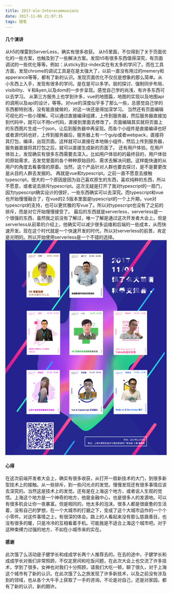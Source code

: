 ```yaml
---
title: 2017-ele-Interecommunions
date: 2017-11-06 21:07:35
tags: 随笔
---
```

#### 几个演讲
从h5的埋雷到ServerLess，确实有很多收获。
从h5里面，不仅得到了关于页面优化的一些方案，也触及到了一些解决方案。发现h5有很多东西值得深究，有页面调试的一些优化等等。例如：从sticky到z-index实在有太多的学问了。而在工具方面，发现chrome的调试工具是在是太强大了，以前一直没有用过的memery和apperance等等，都有了新的认识。发现页面优化不仅仅是想象的那么简单。从小东西上入手，发现有很多的学问。是在是可以多学。层的探讨、强制同步布局、visibility、￥和&yen,以及dom的一步步呈现。感觉自己学的尚浅，有许多东西可以去学习。
从第三方服务上也学到许多，vue的地图篇，地图的实现以及地图api的调用以及api的设计，等等。对vue的深度似乎多了那么一些，总感觉自己学的东西都特别浅，没有能直接做的，对这一块还是得加深学习。
当然还有页面编辑可视化的一些小理解。可以通过直接编译组建，上传到服务器，然后服务器直接加到代码中，就可以不用cv代码，直接到里面去修改了。页面编辑其实就将页面上的东西图片生成一个json，让后到服务器中再呈现。而各个小组件是直接编译也好或者源代码也好，上传到服务器后，服务器上有一个gulp或者webpack，直接将其打包，编译，出现页面。这样就可以直接在本地做小组件，然后上传到服务器，服务器直接将其打包之后，就可以直接生成新的页面了。
还有用户体验。在用户体验上，发现确实有很多东西需要去深入。比如用户体验的的最终目的，用户体验的原始需求，去发觉里面的各个种种原始目的、需求去解决问题。这样能快速的从用户的角度去看事情的原委。当然，这个产品针对人群也要去探讨，是不是要更改是从目的人群去发掘的。
再就是vue和typescript。之前一直不愿意去接触typescript，很大的一个原因是因为自己喜欢原生的东西，喜欢纯粹的东西，所以不愿意，或者说去排斥typescript。这次无疑是打开了我对typescript的一扇门，因为typescript确实设计的很好，一些东西确实可以去深究。而typescript和vue也开始慢慢融合了，在vue的2.5版本里面是typescript的一个上升期，vue对typescript的支持，也可以更优雅的写vue了。所以对typescript也没有了之前的排斥，而是对它开始慢慢接受了。
最后的东西就是serverless，serverless是一个很强的东西，虽然我之前没有了解过，唯一了解是通过这次开发者大会上。但是serverless从前辈的介绍上，他确实可以减少很多运维和后端的一些成本，从而快速开发。现在这个时代就是一个快速开发的时代，所以对serverless的前景，肯定是光明的。所以开始使用serverless是一个不错的选择。
![ele-taking](img/eleTalking.jpg)
#### 心得
在这次前端开发者大会上，确实有很多收获，从打开一扇新技术的大门，到很多新型技术上的接触。从一些排斥，到一些闪光点的发觉。慢慢发现还有很多事情应该去深究的。当然这是技术上的发觉。还有是在上海这个地方，或者说人生观的觉悟。上海这个地方是一个神奇的地方，他是金融中心，也是很多人的发源地。可以有很多机会让你一夜暴富。但是相同的，他太多的泡沫。很多人都是很疲惫的生活着，没有自己的梦想，在一个大城市的打磨之下，变成了这个大城市运作的一个个小零件。对这件事情之上，有很深的体会。路上的人看起来没有那么慈眉善目，也没有很多的暖，只是冷冷的互相看着手机。可能我是不适合上海这个城市吧。对于这种束缚力过强的地方，不如在小城市来的实在。

#### 感谢
此次饿了么活动是子健学长和成成学长两个人推荐去的。在去的途中，子健学长和成成学长对我们非常照顾，不仅定房间和吃饭问题，在此次大会上也交流了许多技术，学到了很多。女神也对我们十分照顾，请我们大吃一顿，聊了很久，对于上海这个城市有了新的认识。在此次饿了么之旅发现了许多新技术，以及之前没有涉及到的领域，也从各个大牛手上获取了一手的咨询。不论是对自己，还是对家园，都有了新的认识，新的期许。